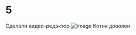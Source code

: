 # 5
Сделали видео-редактор
![image](https://user-images.githubusercontent.com/91714397/146625568-486a553a-9207-43b5-a152-f844c1c047b3.png)
Котик доволен
